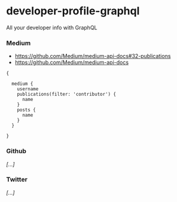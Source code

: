 # developer-profile-graphql
All your developer info with GraphQL


### Medium

- https://github.com/Medium/medium-api-docs#32-publications
- https://github.com/Medium/medium-api-docs

```
{

  medium {
    username
    publications(filter: 'contributor') {
      name
    }
    posts {
      name
    }
  }

}
```

### Github

*[...]*

### Twitter

*[...]*

